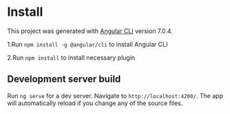 # Install

This project was generated with [Angular CLI](https://github.com/angular/angular-cli) version 7.0.4.

1.Run `npm install -g @angular/cli` to install Angular CLI

2.Run `npm install` to install necessary plugin

## Development server build

Run `ng serve` for a dev server. Navigate to `http://localhost:4200/`. The app will automatically reload if you change any of the source files.
